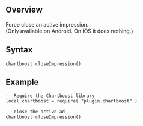 ## Overview

Force close an active impression.  
(Only available on Android. On iOS it does nothing.)

## Syntax

```
chartboost.closeImpression()
```

## Example
```
-- Require the Chartboost library
local chartboost = require( "plugin.chartboost" )

-- close the active ad
chartboost.closeImpression()
```